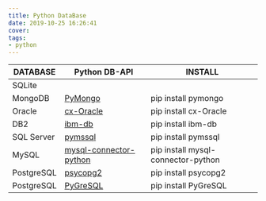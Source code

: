 ```yaml
---
title: Python DataBase
date: 2019-10-25 16:26:41
cover:
tags:
- python
---
```


DATABASE | Python DB-API | INSTALL 
-|-|-
SQLite |
MongoDB | [PyMongo](https://api.mongodb.com/python/current) | pip install pymongo
Oracle | [cx-Oracle](https://oracle.github.io/python-cx_Oracle/) | pip install cx-Oracle
DB2 | [ibm-db](https://github.com/ibmdb/python-ibmdb) | pip install ibm-db
SQL Server | [pymssql](https://github.com/pymssql/pymssql) | pip install pymssql
MySQL | [mysql-connector-python](https://dev.mysql.com/doc/connector-python/en/) | pip install mysql-connector-python
PostgreSQL | [psycopg2](http://initd.org/psycopg/docs/) | pip install psycopg2
PostgreSQL | [PyGreSQL](http://www.pygresql.org/contents/index.html) | pip install PyGreSQL
